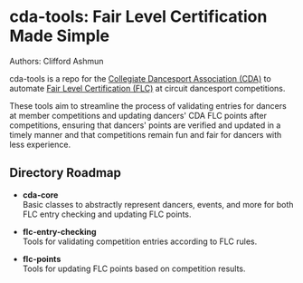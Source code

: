 # cda-tools: Fair Level Certification Made Simple

Authors: Clifford Ashmun

cda-tools is a repo for the [Collegiate Dancesport Association (CDA)](https://collegiatedancesport.org/) to automate 
[Fair Level Certification (FLC)](https://collegiatedancesport.org/fairlevel/) at circuit dancesport competitions.

These tools aim to streamline the process of validating entries for dancers at member competitions and updating dancers' CDA FLC points after competitions, 
ensuring that dancers' points are verified and updated in a timely manner and that competitions remain fun and fair for dancers with less experience.

## Directory Roadmap

- **cda-core** \
Basic classes to abstractly represent dancers, events, and more for both FLC entry checking and updating FLC points.

- **flc-entry-checking** \
Tools for validating competition entries according to FLC rules.

- **flc-points** \
Tools for updating FLC points based on competition results.
